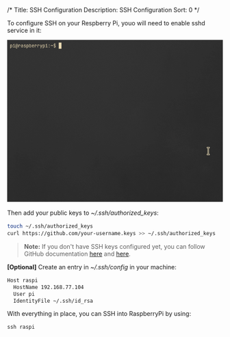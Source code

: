 /*
Title: SSH Configuration
Description: SSH Configuration
Sort: 0
*/

To configure SSH on your Respberry Pi, youo will need to enable sshd service in it:

![Enabling SSH](../images/ssh-enable.gif)

Then add your public keys to *~/.ssh/authorized_keys*:

```sh
touch ~/.ssh/authorized_keys
curl https://github.com/your-username.keys >> ~/.ssh/authorized_keys
```

> **Note:** If you don't have SSH keys configured yet, you can follow GitHub documentation [here](https://docs.github.com/en/authentication/connecting-to-github-with-ssh/generating-a-new-ssh-key-and-adding-it-to-the-ssh-agent) and [here](https://docs.github.com/en/authentication/connecting-to-github-with-ssh/adding-a-new-ssh-key-to-your-github-account).

**[Optional]** Create an entry in *~/.ssh/config* in your machine:

```
Host raspi
  HostName 192.168.77.104
  User pi
  IdentityFile ~/.ssh/id_rsa
```

With everything in place, you can SSH into RaspberryPi by using:

```
ssh raspi
```